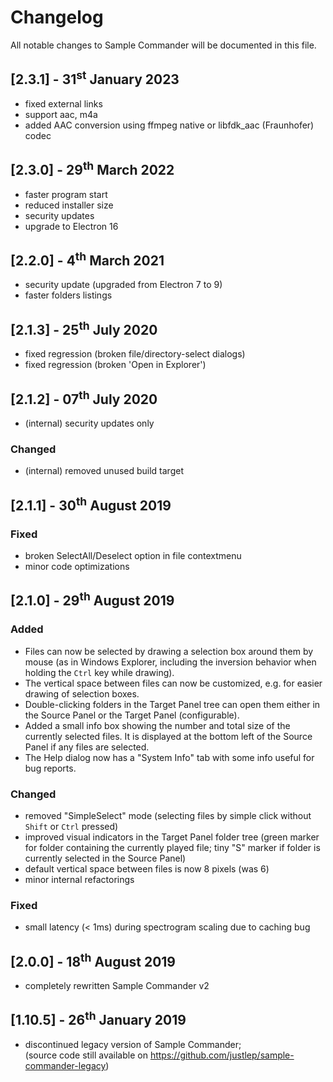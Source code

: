 # Changelog
All notable changes to Sample Commander will be documented in this file.

## [2.3.1] - 31<sup>st</sup> January 2023
* fixed external links
* support aac, m4a
* added AAC conversion using ffmpeg native or libfdk_aac (Fraunhofer) codec

## [2.3.0] - 29<sup>th</sup> March 2022
* faster program start
* reduced installer size
* security updates 
* upgrade to Electron 16

## [2.2.0] - 4<sup>th</sup> March 2021
* security update (upgraded from Electron 7 to 9)
* faster folders listings

## [2.1.3] - 25<sup>th</sup> July 2020
* fixed regression (broken file/directory-select dialogs)
* fixed regression (broken 'Open in Explorer')

## [2.1.2] - 07<sup>th</sup> July 2020
* (internal) security updates only

### Changed
* (internal) removed unused build target

## [2.1.1] - 30<sup>th</sup> August 2019

### Fixed
* broken SelectAll/Deselect option in file contextmenu  
* minor code optimizations 

## [2.1.0] - 29<sup>th</sup> August 2019

### Added
* Files can now be selected by drawing a selection box around them by mouse (as in Windows Explorer, including the inversion behavior when holding the `Ctrl` key while drawing).
* The vertical space between files can now be customized, e.g. for easier drawing of selection boxes. 
* Double-clicking folders in the Target Panel tree can open them either in the Source Panel or the Target Panel (configurable).
* Added a small info box showing the number and total size of the currently selected files.
  It is displayed at the bottom left of the Source Panel if any files are selected. 
* The Help dialog now has a "System Info" tab with some info useful for bug reports.

### Changed
* removed "SimpleSelect" mode (selecting files by simple click without `Shift` or `Ctrl` pressed)
* improved visual indicators in the Target Panel folder tree (green marker for folder containing the currently played file; tiny "S" marker if folder is currently selected in the Source Panel) 
* default vertical space between files is now 8 pixels (was 6)
* minor internal refactorings

### Fixed
* small latency (< 1ms) during spectrogram scaling due to caching bug  

## [2.0.0] - 18<sup>th</sup> August 2019

* completely rewritten Sample Commander v2

## [1.10.5] - 26<sup>th</sup> January 2019

* discontinued legacy version of Sample Commander;  
  (source code still available on https://github.com/justlep/sample-commander-legacy)
